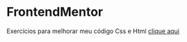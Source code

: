 # FrontendMentor
 Exercícios para melhorar meu código Css e Html
<a href="Qr Code/qr-code-component-main/index.html">clique aqui</a>
